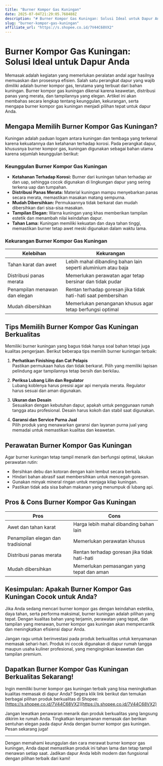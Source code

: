 ```yaml
---
title: "Burner Kompor Gas Kuningan"
date: 2025-07-04T21:29:05.768488Z
description: "# Burner Kompor Gas Kuningan: Solusi Ideal untuk Dapur Anda..."
slug: "burner-kompor-gas-kuningan"
affiliate_url: "https://s.shopee.co.id/7V44C68VX2"
---
```

# Burner Kompor Gas Kuningan: Solusi Ideal untuk Dapur Anda

Memasak adalah kegiatan yang memerlukan peralatan andal agar hasilnya memuaskan dan prosesnya efisien. Salah satu perangkat dapur yang wajib dimiliki adalah burner kompor gas, terutama yang terbuat dari bahan kuningan. Burner kompor gas kuningan dikenal karena keawetan, distribusi panas yang merata, dan tampilannya yang elegan. Artikel ini akan membahas secara lengkap tentang keunggulan, kekurangan, serta mengapa burner kompor gas kuningan menjadi pilihan tepat untuk dapur Anda.

## Mengapa Memilih Burner Kompor Gas Kuningan?

Kuningan adalah paduan logam antara kuningan dan tembaga yang terkenal karena kekuatannya dan ketahanan terhadap korosi. Pada perangkat dapur, khususnya burner kompor gas, kuningan digunakan sebagai bahan utama karena sejumlah keunggulan berikut:

### Keunggulan Burner Kompor Gas Kuningan

- **Ketahanan Terhadap Korosi:** Burner dari kuningan tahan terhadap air dan uap, sehingga cocok digunakan di lingkungan dapur yang sering terkena uap dan tumpahan.
- **Distribusi Panas Merata:** Material kuningan mampu menyebarkan panas secara merata, memastikan masakan matang sempurna.
- **Mudah Dibersihkan:** Permukaannya tidak berkarat dan mudah dibersihkan dari sisa-sisa masakan.
- **Tampilan Elegan:** Warna kuningan yang khas memberikan tampilan estetik dan menambah nilai keindahan dapur.
- **Tahan Lama:** Kuningan memiliki kekuatan dan daya tahan tinggi, memastikan burner tetap awet meski digunakan dalam waktu lama.

### Kekurangan Burner Kompor Gas Kuningan

| Kelebihan | Kekurangan |
|------------|--------------|
| Tahan karat dan awet | Lebih mahal dibanding bahan lain seperti aluminium atau baja |
| Distribusi panas merata | Memerlukan perawatan agar tetap bersinar dan tidak pudar |
| Penampilan menawan dan elegan | Rentan terhadap goresan jika tidak hati-hati saat pembersihan |
| Mudah dibersihkan | Memerlukan penanganan khusus agar tetap berfungsi optimal |

## Tips Memilih Burner Kompor Gas Kuningan Berkualitas

Memiliki burner kuningan yang bagus tidak hanya soal bahan tetapi juga kualitas pengerjaan. Berikut beberapa tips memilih burner kuningan terbaik:

1. **Perhatikan Finishing dan Cat Pelapis**  
Pastikan permukaan halus dan tidak berkarat. Pilih yang memiliki lapisan pelindung agar tampilannya tetap bersih dan berkilau.

2. **Periksa Lubang Lilin dan Regulator**  
Lubang koblenya harus presisi agar api menyala merata. Regulator harus sesuai dan aman digunakan.

3. **Ukuran dan Desain**  
Sesuaikan dengan kebutuhan dapur, apakah untuk penggunaan rumah tangga atau profesional. Desain harus kokoh dan stabil saat digunakan.

4. **Garansi dan Service Purna Jual**  
Pilih produk yang menawarkan garansi dan layanan purna jual yang memadai untuk memastikan kualitas dan keawetan.

## Perawatan Burner Kompor Gas Kuningan

Agar burner kuningan tetap tampil menarik dan berfungsi optimal, lakukan perawatan rutin:

- Bersihkan debu dan kotoran dengan kain lembut secara berkala.
- Hindari bahan abrasif saat membersihkan untuk mencegah goresan.
- Gunakan minyak mineral ringan untuk menjaga kilap kuningan.
- Pastikan tidak ada sisa bahan makanan yang menumpuk di lubang api.

## Pros & Cons Burner Kompor Gas Kuningan

| **Pros** | **Cons** |
|------------|--------------|
| Awet dan tahan karat | Harga lebih mahal dibanding bahan lain |
| Penampilan elegan dan tradisional | Memerlukan perawatan khusus |
| Distribusi panas merata | Rentan terhadap goresan jika tidak hati-hati |
| Mudah dibersihkan | Memerlukan pemasangan yang tepat dan aman |

## Kesimpulan: Apakah Burner Kompor Gas Kuningan Cocok untuk Anda?

Jika Anda sedang mencari burner kompor gas dengan keindahan estetika, daya tahan, serta performa maksimal, burner kuningan adalah pilihan yang tepat. Dengan kualitas bahan yang terjamin, perawatan yang tepat, dan tampilan yang menawan, burner kompor gas kuningan akan mempercantik dan meningkatkan efisiensi dapur Anda.

Jangan ragu untuk berinvestasi pada produk berkualitas untuk kenyamanan memasak sehari-hari. Produk ini cocok digunakan di dapur rumah tangga maupun usaha kuliner profesional, yang menginginkan keawetan dan tampilan premium.

## Dapatkan Burner Kompor Gas Kuningan Berkualitas Sekarang!

Ingin memiliki burner kompor gas kuningan terbaik yang bisa meningkatkan kualitas memasak di dapur Anda? Segera klik link berikut dan temukan berbagai pilihan produk berkualitas di Shopee: [https://s.shopee.co.id/7V44C68VX2](https://s.shopee.co.id/7V44C68VX2)

Jangan lewatkan penawaran menarik dan produk berkualitas yang langsung dikirim ke rumah Anda. Tingkatkan kenyamanan memasak dan berikan sentuhan elegan pada dapur Anda dengan burner kompor gas kuningan. Pesan sekarang juga!

---

Dengan memahami keunggulan dan cara merawat burner kompor gas kuningan, Anda dapat memastikan produk ini tahan lama dan tetap tampil menawan setiap saat. Jadikan dapur Anda lebih modern dan fungsional dengan pilihan terbaik dari kami!
